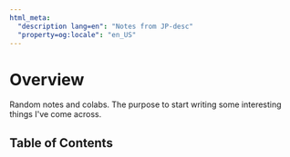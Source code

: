 ```yaml
---
html_meta:
  "description lang=en": "Notes from JP-desc"
  "property=og:locale": "en_US"
---
```

<!---
![Header image showing molecules plotted in two different ways](_static/images/header.png)
-->

# Overview

Random notes and colabs. The purpose to start writing some interesting things I've come across.

## Table of Contents

```{tableofcontents}
```


<!-- ## Citation


Please cite the [livecommsj overview article](https://doi.org/10.33011/livecoms.3.1.1499):

```bibtex
@article{white2021deep,
  title={Deep Learning for Molecules and Materials},
  journal={Living Journal of Computational Molecular Science},
  author={White, Andrew D},
  url={https://dmol.pub},
  year={2021},
  volume={3},
  number={1},
  pages={1499},
  doi={10.33011/livecoms.3.1.1499}
}
```


## License (CC BY-NC 3.0)

Creative Commons Legal Code

Attribution-NonCommercial 3.0 Unported.

See complete description of license at [https://creativecommons.org/licenses/by-nc/3.0/](https://creativecommons.org/licenses/by-nc/3.0/). -->
